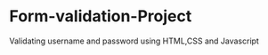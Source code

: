 # Form-validation-Project
Validating username and password using HTML,CSS and Javascript

<html>
    <head>
        <title>
            WELCOME
        </title>
        <link rel="stylesheet" href="stylesheet.css">
    </head>
    <script>
        function validate(){
            var x = document.getElementById("username").value;
            var y = document.getElementById("password").value;

            //code for email validation//
            //let z = document.getElementById("username");
           // let regx = /^([a-zA-Z0-9\.-]+)@([a-z0-9-]+).([a-z]{2,8}).([a-z]{2,3})?$/;
           
            var regx = /^([a-zA-Z0-9\.-]+)@([a-z0-9-]+).([a-z]{2,8}).([a-z]{2,3})?$/;
           
            if(regx.test(x)==true)
                {
                    
                    document.getElementById("error").style.visibility="visible";
                    document.getElementById("error").style.color="green";
                    document.getElementById("error").innerHTML="valid";
                    return true;
                
                }else if(regx.test(x)==false)
                {
                    //alert("invalid");
                    document.getElementById("error").style.visibility="visible";
                    document.getElementById("error").style.color="red";
                    document.getElementById("error").innerHTML="invalid";
                    return false;
                    
                }
            
            
                
                else if(x==""&&y=="")
                {
                    alert("No blank is allowed");
                
                    return false;
                }
                else if(x==y)
                {
                   alert("username and password are the same");
                   return false;
                }
                else if(x.trim()=="")
                {
                   
                    x.style.border="solid 3px red";
                    document.getElementById("errorstyle1").style.visibility="visible";
                    return false;
                }
                else if(y.trim()=="")
                {
                    
                    y.style.border="solid 3px red";
                    document.getElementById("errorstyle2").style.visibility="visible";
                    return false;
                }
                else if(y.trim().length<5)
                {
                    alert("password should be atleast 5 characters");
                    return false;
                }
                
                    else 
                {
                 
                    return true;
                }
            }
            
        
    </script>

    <body>
        <form onsubmit="return validate()" action="support file.html">
        <div class="SignUp">
            <h1>WELCOME</h1>
        <div class="inputs">
            <i class="fa fa-user" aria-hidden="true"></i>
            <input type="text" id="username" placeholder="Enter Email ID" required>
            <label id="error" style="color:red; visibility:hidden">INVALID</label>
            <label id="errorstyle1" style="color:red; visibility:hidden">Fill the box</label>
        </div><br>
        <div class="inputs">
            <i class="fa fa-lock" aria-hidden="false"></i>
            <input type="password" id="password" placeholder="Enter Password" required>
            <label id="errorstyle2" style="color:red; visibility:hidden">Fill the box</label>
            </div><br>
        <input class="button" type="submit" value="Sign In">
    </div>
        </form>        
    </body>
</html>
